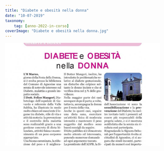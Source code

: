 ```yaml
---
title: "Diabete e obesità nella donna"
date: "10-07-2019"
taxonomy: 
    tag: [anno-2022-in-corso]
coverImage: "Diabete e obesità nella donna.jpg"
---
```


![Diabete e obesità nella donna](images/Diabete%20e%20obesit%C3%A0%20nella%20donna.jpg)
